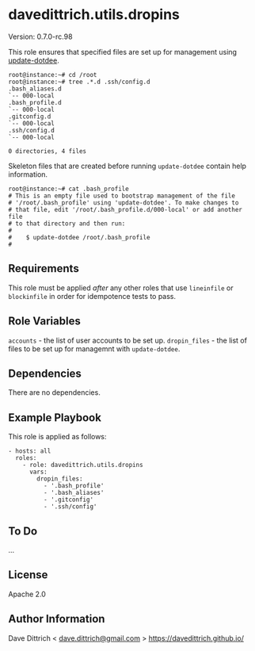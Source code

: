 davedittrich.utils.dropins
==========================

Version: 0.7.0-rc.98

This role ensures that specified files are set up for management using
[update-dotdee](https://pypi.org/project/update-dotdee/).

```
root@instance:~# cd /root
root@instance:~# tree .*.d .ssh/config.d
.bash_aliases.d
`-- 000-local
.bash_profile.d
`-- 000-local
.gitconfig.d
`-- 000-local
.ssh/config.d
`-- 000-local

0 directories, 4 files
```

Skeleton files that are created before running `update-dotdee` contain
help information.

```
root@instance:~# cat .bash_profile
# This is an empty file used to bootstrap management of the file
# '/root/.bash_profile' using 'update-dotdee'. To make changes to
# that file, edit '/root/.bash_profile.d/000-local' or add another file
# to that directory and then run:
#
#    $ update-dotdee /root/.bash_profile
#
```

Requirements
------------

This role must be applied *after* any other roles that use `lineinfile` or
`blockinfile` in order for idempotence tests to pass.

Role Variables
--------------

`accounts` - the list of user accounts to be set up.
`dropin_files` - the list of files to be set up for managemnt with `update-dotdee`.

Dependencies
------------

There are no dependencies.

Example Playbook
----------------

This role is applied as follows:

```
- hosts: all
  roles:
    - role: davedittrich.utils.dropins
      vars:
        dropin_files:
          - '.bash_profile'
          - '.bash_aliases'
          - '.gitconfig'
          - '.ssh/config'
```

To Do
-----

...

License
-------

Apache 2.0

Author Information
------------------

Dave Dittrich < dave.dittrich@gmail.com >
https://davedittrich.github.io/
